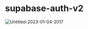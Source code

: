 # supabase-auth-v2

![Untitled-2023-01-04-2017](https://user-images.githubusercontent.com/105836795/211208925-6bbeb441-e873-4e08-954e-74a2a2305cef.png)
